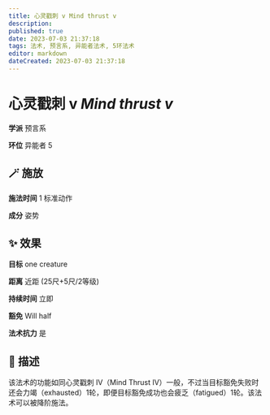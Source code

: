 ```yaml
---
title: 心灵戳刺 v Mind thrust v
description: 
published: true
date: 2023-07-03 21:37:18
tags: 法术, 预言系, 异能者法术, 5环法术
editor: markdown
dateCreated: 2023-07-03 21:37:18
---
```


# **心灵戳刺 v** *Mind thrust v*

**学派** 预言系 

**环位** 异能者 5

## 🪄 施放

**施法时间** 1 标准动作

**成分** 姿势

## ✨ 效果 

**目标** one creature 

**距离** 近距 (25尺+5尺/2等级)  

**持续时间** 立即 

**豁免** Will half

**法术抗力** 是

## 📖 描述

该法术的功能如同心灵戳刺 IV（Mind Thrust IV）一般，不过当目标豁免失败时还会力竭（exhausted）1轮，即便目标豁免成功也会疲乏（fatigued）1轮。该法术可以被降阶施法。
    
